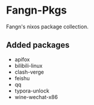 # Fangn-Pkgs

Fangn's nixos package collection.



## Added packages

- apifox
- bilibili-linux
- clash-verge
- feishu
- qq
- typora-unlock
- wine-wechat-x86